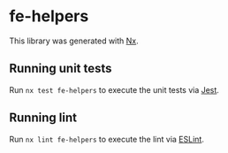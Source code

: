 # fe-helpers

This library was generated with [Nx](https://nx.dev).

## Running unit tests

Run `nx test fe-helpers` to execute the unit tests via [Jest](https://jestjs.io).

## Running lint

Run `nx lint fe-helpers` to execute the lint via [ESLint](https://eslint.org/).
